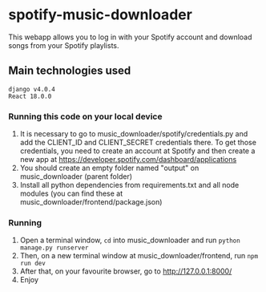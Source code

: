 # spotify-music-downloader
This webapp allows you to log in with your Spotify account and download songs from your Spotify playlists.

## Main technologies used
    django v4.0.4
    React 18.0.0

### Running this code on your local device
 1. It is necessary to go to music_downloader/spotify/credentials.py and add the CLIENT_ID and CLIENT_SECRET credentials there. To get those credentials, you need to create an account at Spotify and then create a new app at https://developer.spotify.com/dashboard/applications
 2. You should create an empty folder named "output" on music_downloader (parent folder)
 3. Install all python dependencies from requirements.txt and all node modules (you can find these at music_downloader/frontend/package.json)

### Running 
  1. Open a terminal window, `cd` into music_downloader and run `python manage.py runserver`
  2. Then, on a new terminal window at music_downloader/frontend, run `npm run dev`
  3. After that, on your favourite browser, go to http://127.0.0.1:8000/
  4. Enjoy